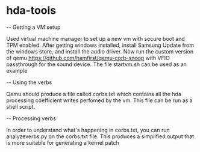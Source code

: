 # hda-tools

-- Getting a VM setup

Used virtual machine manager to set up a new vm with secure boot and TPM enabled.  After getting windows
installed, install Samsung Update from the windows store, and install the audio driver.  Now run the
custom version of qemu https://github.com/hamfirst/qemu-corb-snoop with VFIO passthrough for the sound
device.  The file startvm.sh can be used as an example

-- Using the verbs

Qemu should produce a file called corbs.txt which contains all the hda processing coefficient writes
perfomed by the vm.  This file can be run as a shell script.

-- Processing verbs

In order to understand what's happening in corbs.txt, you can run analyzeverbs.py on the corbs.txt file.
This produces a simplified output that is more suitable for generating a kernel patch
